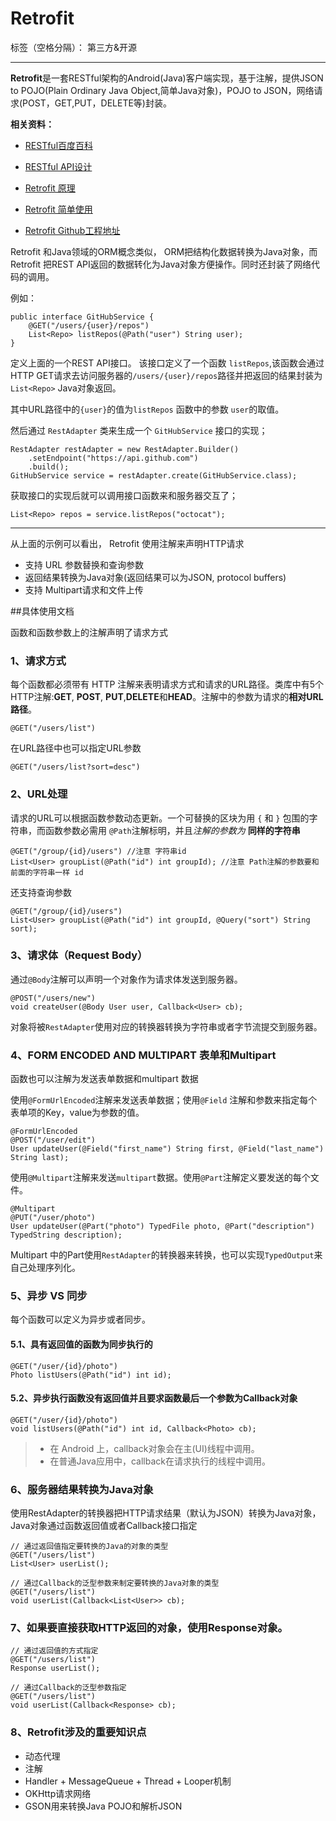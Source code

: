 # Retrofit

标签（空格分隔）： 第三方&开源

---

**Retrofit**是一套RESTful架构的Android(Java)客户端实现，基于注解，提供JSON to POJO(Plain Ordinary Java Object,简单Java对象)，POJO to JSON，网络请求(POST，GET,PUT，DELETE等)封装。

**相关资料：**

* [RESTful百度百科](http://baike.baidu.com/link?url=0FWilArYrZC3nMbnyIz-f7rVeANtkM_obfoIpazN9D8rQRsl4ChD2pmJLZ8aOGI3Cxvpfra0AkaPfGNGGVR3oq)

* [RESTful API设计](http://www.csdn.net/article/2013-06-13/2815744-RESTful-API)

* [Retrofit 原理](http://www.cnblogs.com/angeldevil/p/3757335.html)

* [Retrofit 简单使用](http://www.tuicool.com/articles/NnuIva)

* [Retrofit Github工程地址](https://github.com/square/retrofit.git)

Retrofit   和Java领域的ORM概念类似， ORM把结构化数据转换为Java对象，而Retrofit 把REST API返回的数据转化为Java对象方便操作。同时还封装了网络代码的调用。

例如：
```
public interface GitHubService {
    @GET("/users/{user}/repos")
    List<Repo> listRepos(@Path("user") String user);
}
```
定义上面的一个REST API接口。 该接口定义了一个函数 `listRepos`,该函数会通过HTTP GET请求去访问服务器的`/users/{user}/repos`路径并把返回的结果封装为`List<Repo>` Java对象返回。

其中URL路径中的`{user}`的值为`listRepos` 函数中的参数 `user`的取值。

然后通过  `RestAdapter`  类来生成一个  `GitHubService`  接口的实现；
```
RestAdapter restAdapter = new RestAdapter.Builder()
    .setEndpoint("https://api.github.com")
    .build();
GitHubService service = restAdapter.create(GitHubService.class);
```
获取接口的实现后就可以调用接口函数来和服务器交互了；
```
List<Repo> repos = service.listRepos("octocat");
```
-------

从上面的示例可以看出， Retrofit 使用注解来声明HTTP请求

* 支持 URL 参数替换和查询参数
* 返回结果转换为Java对象(返回结果可以为JSON, protocol buffers)
* 支持 Multipart请求和文件上传

##具体使用文档

函数和函数参数上的注解声明了请求方式

### 1、请求方式

每个函数都必须带有 HTTP 注解来表明请求方式和请求的URL路径。类库中有5个HTTP注解:**GET**, **POST**, **PUT**,**DELETE**和**HEAD**。注解中的参数为请求的**相对URL路径**。

```
@GET("/users/list")
```

在URL路径中也可以指定URL参数
```
@GET("/users/list?sort=desc")
```

### 2、URL处理

请求的URL可以根据函数参数动态更新。一个可替换的区块为用 `{` 和 `}` 包围的字符串，而函数参数必需用  `@Path`注解标明，并且*注解的参数为* **同样的字符串**

```
@GET("/group/{id}/users") //注意 字符串id
List<User> groupList(@Path("id") int groupId); //注意 Path注解的参数要和前面的字符串一样 id
```

还支持查询参数
```
@GET("/group/{id}/users")
List<User> groupList(@Path("id") int groupId, @Query("sort") String sort);
```

### 3、请求体（Request Body）

通过`@Body`注解可以声明一个对象作为请求体发送到服务器。
```
@POST("/users/new")
void createUser(@Body User user, Callback<User> cb);
```
对象将被`RestAdapter`使用对应的转换器转换为字符串或者字节流提交到服务器。

### 4、FORM ENCODED AND MULTIPART 表单和Multipart

函数也可以注解为发送表单数据和multipart 数据

使用`@FormUrlEncoded`注解来发送表单数据；使用`@Field` 注解和参数来指定每个表单项的Key，value为参数的值。
```
@FormUrlEncoded
@POST("/user/edit")
User updateUser(@Field("first_name") String first, @Field("last_name") String last);
```
使用`@Multipart`注解来发送`multipart`数据。使用`@Part`注解定义要发送的每个文件。
```
@Multipart
@PUT("/user/photo")
User updateUser(@Part("photo") TypedFile photo, @Part("description") TypedString description);
```
Multipart 中的Part使用`RestAdapter`的转换器来转换，也可以实现`TypedOutput`来自己处理序列化。

### 5、异步 VS 同步

每个函数可以定义为异步或者同步。

#### 5.1、具有返回值的函数为同步执行的

```
@GET("/user/{id}/photo")
Photo listUsers(@Path("id") int id);
```

#### 5.2、异步执行函数没有返回值并且要求函数最后一个参数为Callback对象

```
@GET("/user/{id}/photo")
void listUsers(@Path("id") int id, Callback<Photo> cb);
```
> * 在 Android 上，callback对象会在主(UI)线程中调用。
> * 在普通Java应用中，callback在请求执行的线程中调用。

### 6、服务器结果转换为Java对象

使用RestAdapter的转换器把HTTP请求结果（默认为JSON）转换为Java对象，Java对象通过函数返回值或者Callback接口指定
```
// 通过返回值指定要转换的Java的对象的类型
@GET("/users/list")
List<User> userList();
```

```
// 通过Callback的泛型参数来制定要转换的Java对象的类型
@GET("/users/list")
void userList(Callback<List<User>> cb);
```

### 7、如果要直接获取HTTP返回的对象，使用Response对象。

```
// 通过返回值的方式指定
@GET("/users/list")
Response userList();
```

```
// 通过Callback的泛型参数指定
@GET("/users/list")
void userList(Callback<Response> cb);
```

### 8、Retrofit涉及的重要知识点

* 动态代理
* 注解
* Handler + MessageQueue + Thread + Looper机制
* OKHttp请求网络
* GSON用来转换Java POJO和解析JSON